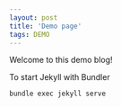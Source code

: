 ```yaml
---
layout: post
title: 'Demo page'
tags: DEMO
---
```


Welcome to this demo blog!

To start Jekyll with Bundler
``` 
bundle exec jekyll serve
```


